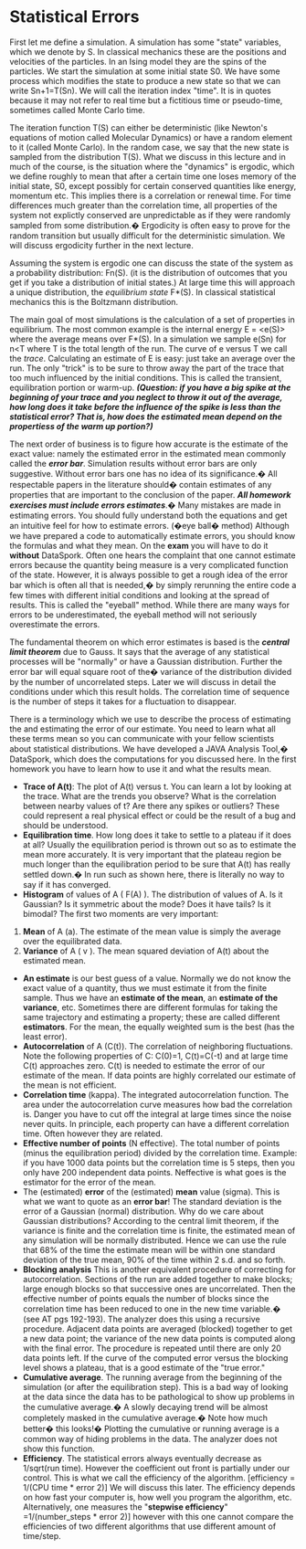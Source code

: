 
# Statistical Errors

First let me define a simulation. A simulation has some "state" variables, which we denote by S. In classical mechanics these are the positions and velocities of the particles. In an Ising model they are the spins of the particles. We start the simulation at some initial state S0. We have some process which modifies the state to produce a new state so that we can write Sn+1\=T(Sn). We will call the iteration index "time". It is in quotes because it may not refer to real time but a fictitious time or pseudo-time, sometimes called Monte Carlo time.

The iteration function T(S) can either be deterministic (like Newton's equations of motion called Molecular Dynamics) or have a random element to it (called Monte Carlo). In the random case, we say that the new state is sampled from the distribution T(S). What we discuss in this lecture and in much of the course, is the situation where the "dynamics" is ergodic, which we define roughly to mean that after a certain time one loses memory of the initial state, S0, except possibly for certain conserved quantities like energy, momentum etc. This implies there is a correlation or renewal time. For time differences much greater than the correlation time, all properties of the system not explictly conserved are unpredictable as if they were randomly sampled from some distribution.� Ergodicity is often easy to prove for the random transition but usually difficult for the deterministic simulation. We will discuss ergodicity further in the next lecture.

Assuming the system is ergodic one can discuss the state of the system as a probability distribution: Fn(S). (it is the distribution of outcomes that you get if you take a distribution of initial states.) At large time this will approach a unique distribution, the _equilibrium state_ F\*(S). In classical statistical mechanics this is the Boltzmann distribution.

The main goal of most simulations is the calculation of a set of properties in equilibrium. The most common example is the internal energy E = <e(S)> where the average means over F\*(S). In a simulation we sample e(Sn) for n<T where T is the total length of the run. The curve of e versus T we call the _trace_. Calculating an estimate of E is easy: just take an average over the run. The only "trick" is to be sure to throw away the part of the trace that too much influenced by the initial conditions. This is called the transient, equilibration portion or warm-up. **_(Question: if you have a big spike at the beginning of your trace and you neglect to throw it out of the average, how long does it take before the influence of the spike is less than the statistical error? That is, how does the estimated mean depend on the propertiess of the warm up portion?)_**

The next order of business is to figure how accurate is the estimate of the exact value: namely the estimated error in the estimated mean commonly called the **_error bar_**. Simulation results without error bars are only suggestive. Without error bars one has no idea of its significance.� All respectable papers in the literature should� contain estimates of any properties that are important to the conclusion of the paper. **_All homework exercises must include errors estimates_**.� Many mistakes are made in estimating errors. You should fully understand both the equations and get an intuitive feel for how to estimate errors. (�eye ball� method) Although we have prepared a code to automatically estimate errors, you should know the formulas and what they mean. On the **exam** you will have to do it **without** DataSpork. Often one hears the complaint that one cannot estimate errors because the quantity being measure is a very complicated function of the state. However, it is always possible to get a rough idea of the error bar which is often all that is needed,� by simply rerunning the entire code a few times with different initial conditions and looking at the spread of results. This is called the "eyeball" method. While there are many ways for errors to be underestimated, the eyeball method will not seriously overestimate the errors.

The fundamental theorem on which error estimates is based is the **_central limit theorem_** due to Gauss. It says that the average of any statistical processes will be "normally" or have a Gaussian distribution. Further the error bar will equal square root of the� variance of the distribution divided by the number of uncorrelated steps. Later we will discuss in detail the conditions under which this result holds. The correlation time of sequence is the number of steps it takes for a fluctuation to disappear.

There is a terminology which we use to describe the process of estimating the <A> and estimating the error of our estimate. You need to learn what all these terms mean so you can communicate with your fellow scientists about statistical distributions. We have developed a JAVA Analysis Tool,� DataSpork, which does the computations for you discussed here. In the first homework you have to learn how to use it and what the results mean.

* **Trace of A(t)**: The plot of A(t) versus t. You can learn a lot by looking at the trace. What are the trends you observe? What is the correlation between nearby values of t? Are there any spikes or outliers? These could represent a real physical effect or could be the result of a bug and should be understood.
* **Equilibration time**. How long does it take to settle to a plateau if it does at all? Usually the equilibration period is thrown out so as to estimate the mean more accurately. It is very important that the plateau region be much longer than the equilibration period to be sure that A(t) has really settled down.� In run such as shown here, there is literally no way to say if it has converged.
* **Histogram** of values of A ( F(A) ). The distribution of values of A. Is it Gaussian? Is it symmetric about the mode? Does it have tails? Is it bimodal? The first two moments are very important:

1. **Mean** of A (a). The estimate of the mean value is simply the average over the equilibrated data.
2. **Variance** of A ( v ). The mean squared deviation of A(t) about the estimated mean.

* **An estimate** is our best guess of a value. Normally we do not know the exact value of a quantity, thus we must estimate it from the finite sample. Thus we have an **estimate of the mean**, an **estimate of the variance**, etc. Sometimes there are different formulas for taking the same trajectory and estimating a property; these are called different **estimators**. For the mean, the equally weighted sum is the best (has the least error).
* **Autocorrelation** of A (C(t)). The correlation of neighboring fluctuations. Note the following properties of C: C(0)=1, C(t)=C(-t) and at large time C(t) approaches zero. C(t) is needed to estimate the error of our estimate of the mean. If data points are highly correlated our estimate of the mean is not efficient.
* **Correlation time** (kappa). The integrated autocorrelation function. The area under the autocorrelation curve measures how bad the correlation is. Danger you have to cut off the integral at large times since the noise never quits. In principle, each property can have a different correlation time. Often however they are related.
* **Effective number of points** (N effective). The total number of points (minus the equilibration period) divided by the correlation time. Example: if you have 1000 data points but the correlation time is 5 steps, then you only have 200 independent data points. Neffective is what goes is the estimator for the error of the mean.
* The (estimated) **error** of the (estimated) **mean** value (sigma). This is what we want to quote as an **error bar**! The standard deviation is the error of a Gaussian (normal) distribution. Why do we care about Gaussian distributions? According to the central limit theorem, if the variance is finite and the correlation time is finite, the estimated mean of any simulation will be normally distributed. Hence we can use the rule that 68% of the time the estimate mean will be within one standard deviation of the true mean, 90% of the time within 2 s.d. and so forth.
* **Blocking analysis** This is another equivalent procedure of correcting for autocorrelation. Sections of the run are added together to make blocks; large enough blocks so that successive ones are uncorrelated. Then the effective number of points equals the number of blocks since the correlation time has been reduced to one in the new time variable.� (see AT pgs 192-193). The analyzer does this using a recursive procedure. Adjacent data points are averaged (blocked) together to get a new data point; the variance of the new data points is computed along with the final error. The procedure is repeated until there are only 20 data points left. If the curve of the computed error versus the blocking level shows a plateau, that is a good estimate of the "true error."
* **Cumulative average**. The running average from the beginning of the simulation (or after the equilibration step). This is a bad way of looking at the data since the data has to be pathological to show up problems in the cumulative average.� A slowly decaying trend will be almost completely masked in the cumulative average.� Note how much better� this looks!� Plotting the cumulative or running average is a common way of hiding problems in the data. The analyzer does not show this function.
* **Efficiency**. The statistical errors always eventually decrease as 1/sqrt(run time). However the coefficient out front is partially under our control. This is what we call the efficiency of the algorithm. \[efficiency = 1/(CPU time \* error 2)\] We will discuss this later. The efficiency depends on how fast your computer is, how well you program the algorithm, etc. Alternatively, one measures the "**stepwise efficiency**" =1/(number\_steps \* error 2)\] however with this one cannot compare the efficiencies of two different algorithms that use different amount of time/step.
